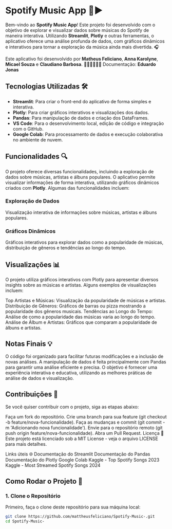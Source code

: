 # Spotify Music App 💚▶️

Bem-vindo ao **Spotify Music App**! Este projeto foi desenvolvido com o objetivo de explorar e visualizar dados sobre músicas do Spotify de maneira interativa. Utilizando **Streamlit**, **Plotly** e outras ferramentas, o aplicativo oferece uma análise profunda de dados, com gráficos dinâmicos e interativos para tornar a exploração da música ainda mais divertida. 🎧

Este aplicativo foi desenvolvido por **Matheus Feliciano**, **Anna Karolyne**, **Micael Souza** e **Claudiano Barbosa**. 👨‍💻👩‍💻👨‍💻
Documentação: **Eduardo Jonas**

## Tecnologias Utilizadas 🛠️
- **Streamlit**: Para criar o front-end do aplicativo de forma simples e interativa.
- **Plotly**: Para criar gráficos interativos e visualizações dos dados.
- **Pandas**: Para manipulação de dados e criação dos DataFrames.
- **VS Code**: Para o desenvolvimento local, edição de código e integração com o GitHub.
- **Google Colab**: Para processamento de dados e execução colaborativa no ambiente de nuvem.

## Funcionalidades 🔍
O projeto oferece diversas funcionalidades, incluindo a exploração de dados sobre músicas, artistas e álbuns populares. O aplicativo permite visualizar informações de forma interativa, utilizando gráficos dinâmicos criados com **Plotly**. Algumas das funcionalidades incluem:

### Exploração de Dados
Visualização interativa de informações sobre músicas, artistas e álbuns populares.

### Gráficos Dinâmicos
Gráficos interativos para explorar dados como a popularidade de músicas, distribuição de gêneros e tendências ao longo do tempo.


## Visualizações 📊
O projeto utiliza gráficos interativos com Plotly para apresentar diversos insights sobre as músicas e artistas. Alguns exemplos de visualizações incluem:

Top Artistas e Músicas: Visualização da popularidade de músicas e artistas.
Distribuição de Gêneros: Gráficos de barras ou pizza mostrando a popularidade dos gêneros musicais.
Tendências ao Longo do Tempo: Análise de como a popularidade das músicas varia ao longo do tempo.
Análise de Álbum e Artistas: Gráficos que comparam a popularidade de álbuns e artistas.

## Notas Finais 💡
O código foi organizado para facilitar futuras modificações e a inclusão de novas análises.
A manipulação de dados é feita principalmente com Pandas para garantir uma análise eficiente e precisa.
O objetivo é fornecer uma experiência interativa e educativa, utilizando as melhores práticas de análise de dados e visualização.

## Contribuições 🤝
Se você quiser contribuir com o projeto, siga as etapas abaixo:

Faça um fork do repositório.
Crie uma branch para sua feature (git checkout -b feature/nova-funcionalidade).
Faça as mudanças e commit (git commit -m 'Adicionando nova funcionalidade').
Envie para o repositório remoto (git push origin feature/nova-funcionalidade).
Abra um Pull Request.
Licença 📜
Este projeto está licenciado sob a MIT License - veja o arquivo LICENSE para mais detalhes.

Links úteis 🌐
Documentação do Streamlit
Documentação do Pandas
Documentação do Plotly
Google Colab
Kaggle - Top Spotify Songs 2023
Kaggle - Most Streamed Spotify Songs 2024


## Como Rodar o Projeto 🚀

### 1. Clone o Repositório
Primeiro, faça o clone deste repositório para sua máquina local:

```bash
git clone https://github.com/mattheusfeliciano/Spotify-Music-.git
cd Spotify-Music-
